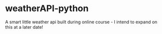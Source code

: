 # weatherAPI-python
A smart little weather api built during online course - I intend to expand on this at a later date!
